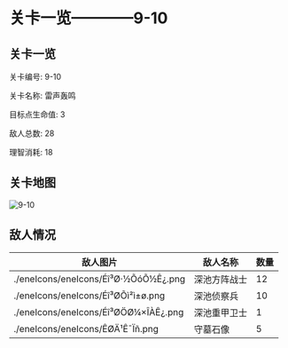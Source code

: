 # 关卡一览————9-10


## 关卡一览

关卡编号: 9-10

关卡名称: 雷声轰鸣

目标点生命值: 3

敌人总数: 28

理智消耗: 18


## 关卡地图
![9-10](./oprMap/9-10.png)

## 敌人情况

| 敌人图片 | 敌人名称 | 数量  |
|---------|-----|-----|
| ./eneIcons/eneIcons/Éî³Ø·½ÕóÕ½Ê¿.png| 深池方阵战士  |   12  |
| ./eneIcons/eneIcons/Éî³ØÕì²ì±ø.png| 深池侦察兵  |   10  |
| ./eneIcons/eneIcons/Éî³ØÖØ¼×ÎÀÊ¿.png| 深池重甲卫士  |   1  |
| ./eneIcons/eneIcons/ÊØÄ¹Ê¯Ïñ.png| 守墓石像  |   5  |
